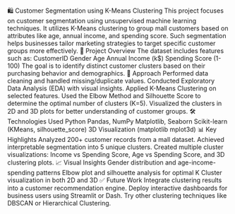 🛍️ Customer Segmentation using K-Means Clustering
This project focuses on customer segmentation using unsupervised machine learning techniques. It utilizes K-Means clustering to group mall customers based on attributes like age, annual income, and spending score. Such segmentation helps businesses tailor marketing strategies to target specific customer groups more effectively.
📁 Project Overview
The dataset includes features such as:
CustomerID
Gender
Age
Annual Income (k$)
Spending Score (1-100)
The goal is to identify distinct customer clusters based on their purchasing behavior and demographics.
🧠 Approach
Performed data cleaning and handled missing/duplicate values.
Conducted Exploratory Data Analysis (EDA) with visual insights.
Applied K-Means Clustering on selected features.
Used the Elbow Method and Silhouette Score to determine the optimal number of clusters (K=5).
Visualized the clusters in 2D and 3D plots for better understanding of customer groups.
🛠️ Technologies Used
Python
Pandas, NumPy
Matplotlib, Seaborn
Scikit-learn (KMeans, silhouette_score)
3D Visualization (matplotlib mplot3d)
📊 Key Highlights
Analyzed 200+ customer records from a mall dataset.
Achieved interpretable segmentation into 5 unique clusters.
Created multiple cluster visualizations: Income vs Spending Score, Age vs Spending Score, and 3D clustering plots.
📈 Visual Insights
Gender distribution and age-income-spending patterns
Elbow plot and silhouette analysis for optimal K
Cluster visualization in both 2D and 3D
✅ Future Work
Integrate clustering results into a customer recommendation engine.
Deploy interactive dashboards for business users using Streamlit or Dash.
Try other clustering techniques like DBSCAN or Hierarchical Clustering.
